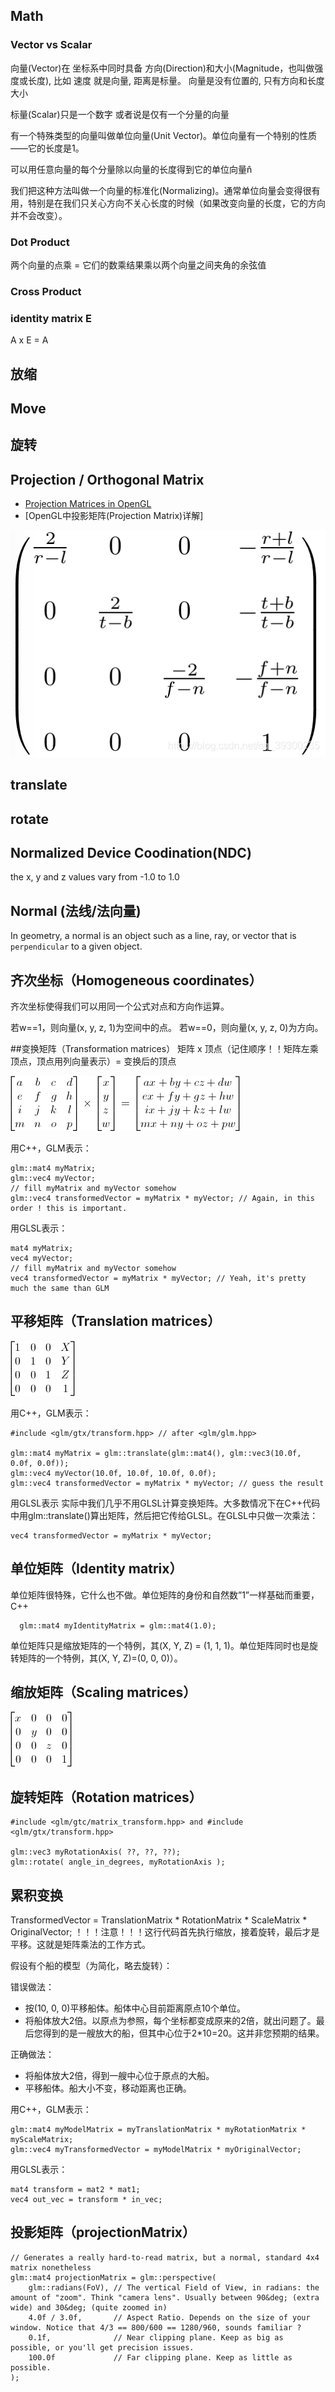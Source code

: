 

## Math

### Vector vs Scalar
向量(Vector)在 坐标系中同时具备 方向(Direction)和大小(Magnitude，也叫做强度或长度), 比如 速度 就是向量, 距离是标量。 向量是没有位置的, 只有方向和长度大小

标量(Scalar)只是一个数字 或者说是仅有一个分量的向量

有一个特殊类型的向量叫做单位向量(Unit Vector)。单位向量有一个特别的性质——它的长度是1。

可以用任意向量的每个分量除以向量的长度得到它的单位向量n̂

我们把这种方法叫做一个向量的标准化(Normalizing)。通常单位向量会变得很有用，特别是在我们只关心方向不关心长度的时候（如果改变向量的长度，它的方向并不会改变）。

### Dot Product
两个向量的点乘 = 它们的数乘结果乘以两个向量之间夹角的余弦值


### Cross Product

### identity matrix E
A x E = A




## 放缩

## Move


## 旋转




## Projection / Orthogonal Matrix
- [Projection Matrices in OpenGL](https://www.youtube.com/watch?v=xZs6K7VLM7A&ab_channel=TheCherno)
- [OpenGL中投影矩阵(Projection Matrix)详解]

![](./_images/orthographic-matrix.png)


## translate


## rotate


## Normalized Device Coodination(NDC)
the x, y and z values vary from -1.0 to 1.0


## Normal (法线/法向量)
In geometry, a normal is an object such as a line, ray, or vector that is `perpendicular` to a given object.



## 齐次坐标（Homogeneous coordinates）
齐次坐标使得我们可以用同一个公式对点和方向作运算。

若w==1，则向量(x, y, z, 1)为空间中的点。
若w==0，则向量(x, y, z, 0)为方向。


##变换矩阵（Transformation matrices）
矩阵 x 顶点（记住顺序！！矩阵左乘顶点，顶点用列向量表示）= 变换后的顶点

![](MatrixXVect.gif)

用C++，GLM表示：
```
glm::mat4 myMatrix;
glm::vec4 myVector;
// fill myMatrix and myVector somehow
glm::vec4 transformedVector = myMatrix * myVector; // Again, in this order ! this is important.
```

用GLSL表示：
```
mat4 myMatrix;
vec4 myVector;
// fill myMatrix and myVector somehow
vec4 transformedVector = myMatrix * myVector; // Yeah, it's pretty much the same than GLM
```
## 平移矩阵（Translation matrices）
![](translationMatrix.png)

用C++，GLM表示：
```
#include <glm/gtx/transform.hpp> // after <glm/glm.hpp>

glm::mat4 myMatrix = glm::translate(glm::mat4(), glm::vec3(10.0f, 0.0f, 0.0f));
glm::vec4 myVector(10.0f, 10.0f, 10.0f, 0.0f);
glm::vec4 transformedVector = myMatrix * myVector; // guess the result
```
用GLSL表示
实际中我们几乎不用GLSL计算变换矩阵。大多数情况下在C++代码中用glm::translate()算出矩阵，然后把它传给GLSL。在GLSL中只做一次乘法：
```
vec4 transformedVector = myMatrix * myVector;
```

## 单位矩阵（Identity matrix）
单位矩阵很特殊，它什么也不做。单位矩阵的身份和自然数”1”一样基础而重要，
C++
```
  glm::mat4 myIdentityMatrix = glm::mat4(1.0);
```
单位矩阵只是缩放矩阵的一个特例，其(X, Y, Z) = (1, 1, 1)。单位矩阵同时也是旋转矩阵的一个特例，其(X, Y, Z)=(0, 0, 0)）。


## 缩放矩阵（Scaling matrices）
![](scalingMatrix.png)

## 旋转矩阵（Rotation matrices）
```
#include <glm/gtc/matrix_transform.hpp> and #include <glm/gtx/transform.hpp>

glm::vec3 myRotationAxis( ??, ??, ??);
glm::rotate( angle_in_degrees, myRotationAxis );
```


## 累积变换
TransformedVector = TranslationMatrix * RotationMatrix * ScaleMatrix * OriginalVector;
！！！注意！！！这行代码首先执行缩放，接着旋转，最后才是平移。这就是矩阵乘法的工作方式。

假设有个船的模型（为简化，略去旋转）：

错误做法：

- 按(10, 0, 0)平移船体。船体中心目前距离原点10个单位。
- 将船体放大2倍。以原点为参照，每个坐标都变成原来的2倍，就出问题了。最后您得到的是一艘放大的船，但其中心位于2*10=20。这并非您预期的结果。

正确做法：
- 将船体放大2倍，得到一艘中心位于原点的大船。
- 平移船体。船大小不变，移动距离也正确。


用C++，GLM表示：
```
glm::mat4 myModelMatrix = myTranslationMatrix * myRotationMatrix * myScaleMatrix;
glm::vec4 myTransformedVector = myModelMatrix * myOriginalVector;
```
用GLSL表示：
```
mat4 transform = mat2 * mat1;
vec4 out_vec = transform * in_vec;
```

## 投影矩阵（projectionMatrix）
```
// Generates a really hard-to-read matrix, but a normal, standard 4x4 matrix nonetheless
glm::mat4 projectionMatrix = glm::perspective(
    glm::radians(FoV), // The vertical Field of View, in radians: the amount of "zoom". Think "camera lens". Usually between 90&deg; (extra wide) and 30&deg; (quite zoomed in)
    4.0f / 3.0f,       // Aspect Ratio. Depends on the size of your window. Notice that 4/3 == 800/600 == 1280/960, sounds familiar ?
    0.1f,              // Near clipping plane. Keep as big as possible, or you'll get precision issues.
    100.0f             // Far clipping plane. Keep as little as possible.
);
```